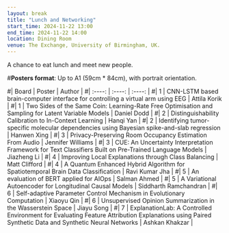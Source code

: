```yaml
---
layout: break
title: "Lunch and Networking"
start_time: 2024-11-22 13:00
end_time: 2024-11-22 14:00
location: Dining Room
venue: The Exchange, University of Birmingham, UK.
---
```


A chance to eat lunch and meet new people.

#**Posters format**: Up to A1 (59cm * 84cm), with portrait orientation.

#| Board     | Poster                                                                                                                                              | Author                 |
#|   :----:  |   :----:                                                                                                                                            |   :----:               |
#| 1         | CNN-LSTM based brain-computer interface for controlling a virtual arm using EEG                                                                     | Attila Korik           |
#| 1         | Two Sides of the Same Coin: Learning-Rate Free Optimisation and Sampling for Latent Variable Models                                                 | Daniel Dodd            |
#| 2         | Distinguishability Calibration to In-Context Learning                                                                                               | Hanqi Yan              |
#| 2         | Identifying tumor-specific molecular dependencies using Bayesian spike-and-slab regression                                                          | Hanwen Xing            |
#| 3         | Privacy-Preserving Room Occupancy Estimation From Audio                                                                                             | Jennifer Williams      |
#| 3         | CUE: An Uncertainty Interpretation Framework for Text Classifiers Built on Pre-Trained Language Models                                              | Jiazheng Li            |
#| 4         | Improving Local Explanations through Class Balancing                                                                                                | Matt Clifford          |
#| 4         | A Quantum Enhanced Hybrid Algorithm for Spatiotemporal Brain Data Classification                                                                    | Ravi Kumar Jha         |
#| 5         | An evaluation of BERT applied for AIOps                                                                                                             | Salman Ahmed           |
#| 5         | A Variational Autoencoder for Longitudinal Causal Models                                                                                            | Siddharth Ramchandran  |
#| 6         | Self-adaptive Parameter Control Mechanism in Evolutionary Computation	                                                                              | Xiaoyu Qin             |
#| 6         | Unsupervised Opinion Summarization in the Wasserstein Space                                                                                         | Jiayu Song             |
#| 7         | ExplanationLab: A Controlled Environment for Evaluating Feature Attribution Explanations using Paired Synthetic Data and Synthetic Neural Networks  | Ashkan Khakzar         |
